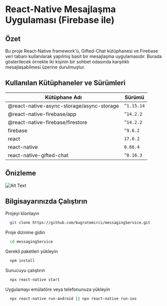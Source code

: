 
# React-Native Mesajlaşma Uygulaması (Firebase ile)

##  Özet

Bu proje React-Native framework'ü, Gifted-Chat kütüphanesi ve Firebase veri tabanı kullanılarak yapılmış basit bir mesajlaşma uygulamasıdır. Burada gösterilecek örnekte iki kişinin bir sohbet odasında karşılıklı mesajlaşabilmesi üzerine durulmuştur.

## Kullanılan Kütüphaneler ve Sürümleri

|Kütüphane Adı| Sürümü|
|-------|------|
|@react-native-async-storage/async-storage | `^1.15.14` |
|@react-native-firebase/app| `^14.2.2`|
|@react-native-firebase/firestore |`^14.2.2`|
|firebase| `^9.6.2`|
|react| `17.0.2`|
|react-native| `0.66.4`|
|react-native-gifted-chat| `^0.16.3`|



## Önizleme

![Alt Text](https://media.giphy.com/media/8B2zF9dA8FWgC80uZ3/giphy.gif)



## Bilgisayarınızda Çalıştırın

Projeyi klonlayın

```bash
  git clone https://github.com/bugratemirci/messagingService.git
```

Proje dizinine gidin

```bash
  cd messagingService
```

Gerekli paketleri yükleyin

```bash
  npm install
```

Sunucuyu çalıştırın

```bash
  npx react-native start
```
Uygulamayı emülatöre veya telefonunuza yükleyin

```bash
  npx react-native run-android || npx react-native run-ios
```




